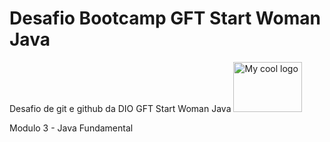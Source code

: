 # Desafio Bootcamp GFT Start Woman Java
Desafio de git e github da DIO GFT Start Woman Java
<img src="https://hermes.digitalinnovation.one/tracks/84b3149d-757f-4d2b-8f4a-a1d6d3729595.png"  height="80" width="110"  alt="My cool logo" />

Modulo 3 - Java Fundamental
